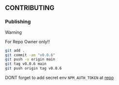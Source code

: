 ## CONTRIBUTING

### Publishing

>[!WARNING]
> For Repo Owner only!!

```bash
git add .
git commit -am "v0.0.6"
git push -u origin main
git tag v0.0.6 main
git push origin tag v0.0.6
```

DONT forget to add secret env `NPM_AUTH_TOKEN` at [repo](https://github.com/Ratimon/solid-grinder/settings/secrets/actions)